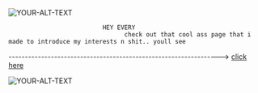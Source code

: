<picture>
 <source media="(prefers-color-scheme: dark)" srcset="https://64.media.tumblr.com/95d56360842d1f2b35774cd5d790e533/678d46422abc212d-3b/s2048x3072/0a01837d876400bd28452e40b9afcea131d01b8c.pnj">
 <source media="(prefers-color-scheme: light)" srcset="https://64.media.tumblr.com/95d56360842d1f2b35774cd5d790e533/678d46422abc212d-3b/s2048x3072/0a01837d876400bd28452e40b9afcea131d01b8c.pnj">
 <img alt="YOUR-ALT-TEXT" src="https://64.media.tumblr.com/95d56360842d1f2b35774cd5d790e533/678d46422abc212d-3b/s2048x3072/0a01837d876400bd28452e40b9afcea131d01b8c.pnj">
</picture>



                              HEY EVERY
                                    check out that cool ass page that i made to introduce my interests n shit.. youll see



 -----------------------------------------------------------------> [click here](https://)






<picture>
 <source media="(prefers-color-scheme: dark)" srcset="https://64.media.tumblr.com/b7535763bf74be13844dc29c7b2e018c/717ade9cdc988b8c-79/s2048x3072/9a0ae7d2fd51e658be5cea4375feb91f01e0b768.pnj">
 <source media="(prefers-color-scheme: light)" srcset="https://64.media.tumblr.com/b7535763bf74be13844dc29c7b2e018c/717ade9cdc988b8c-79/s2048x3072/9a0ae7d2fd51e658be5cea4375feb91f01e0b768.pnj">
 <img alt="YOUR-ALT-TEXT" src="https://64.media.tumblr.com/b7535763bf74be13844dc29c7b2e018c/717ade9cdc988b8c-79/s2048x3072/9a0ae7d2fd51e658be5cea4375feb91f01e0b768.pnj">
</picture>
